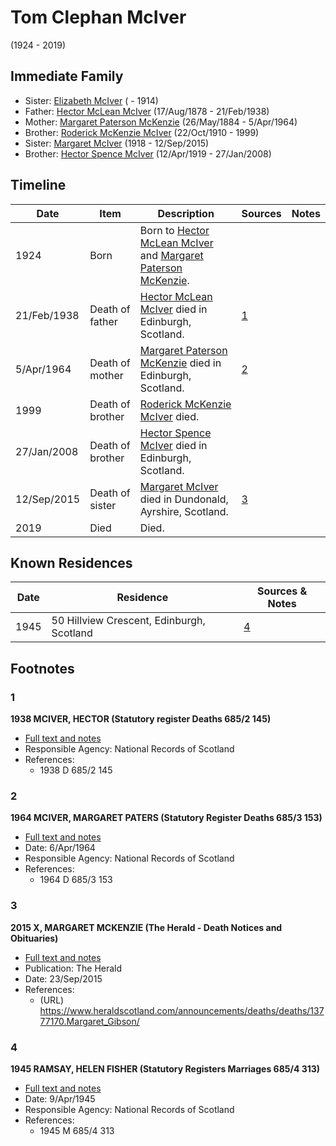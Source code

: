 ﻿---
layout: person
subject_key: i74287888
permalink: /people/i74287888
---

# Tom Clephan McIver
(1924 - 2019)

## Immediate Family

* Sister: [Elizabeth McIver](./@80366022@-elizabeth-mciver-b-d1914.md) ( - 1914)
* Father: [Hector McLean McIver](./@62168745@-hector-mclean-mciver-b1878-8-17-d1938-2-21.md) (17/Aug/1878 - 21/Feb/1938)
* Mother: [Margaret Paterson McKenzie](./@88610293@-margaret-paterson-mckenzie-b1884-5-26-d1964-4-5.md) (26/May/1884 - 5/Apr/1964)
* Brother: [Roderick McKenzie McIver](./@90830540@-roderick-mckenzie-mciver-b1910-10-22-d1999.md) (22/Oct/1910 - 1999)
* Sister: [Margaret McIver](./@24380064@-margaret-mciver-b1918-d2015-9-12.md) (1918 - 12/Sep/2015)
* Brother: [Hector Spence McIver](./@34334364@-hector-spence-mciver-b1919-4-12-d2008-1-27.md) (12/Apr/1919 - 27/Jan/2008)

## Timeline

Date | Item | Description | Sources | Notes
---|---|---|---|---
1924 | Born | Born to [Hector McLean McIver](./@62168745@-hector-mclean-mciver-b1878-8-17-d1938-2-21.md) and [Margaret Paterson McKenzie](./@88610293@-margaret-paterson-mckenzie-b1884-5-26-d1964-4-5.md). |  | 
21/Feb/1938 | Death of father | [Hector McLean McIver](./@62168745@-hector-mclean-mciver-b1878-8-17-d1938-2-21.md) died in Edinburgh, Scotland. | [1](#1) | 
5/Apr/1964 | Death of mother | [Margaret Paterson McKenzie](./@88610293@-margaret-paterson-mckenzie-b1884-5-26-d1964-4-5.md) died in Edinburgh, Scotland. | [2](#2) | 
1999 | Death of brother | [Roderick McKenzie McIver](./@90830540@-roderick-mckenzie-mciver-b1910-10-22-d1999.md) died. |  | 
27/Jan/2008 | Death of brother | [Hector Spence McIver](./@34334364@-hector-spence-mciver-b1919-4-12-d2008-1-27.md) died in Edinburgh, Scotland. |  | 
12/Sep/2015 | Death of sister | [Margaret McIver](./@24380064@-margaret-mciver-b1918-d2015-9-12.md) died in Dundonald, Ayrshire, Scotland. | [3](#3) | 
2019 | Died | Died. |  | 

## Known Residences

Date | Residence | Sources & Notes
---|---|---
1945 | 50 Hillview Crescent, Edinburgh, Scotland | [4](#4)

## Footnotes

### 1

**1938 MCIVER, HECTOR (Statutory register Deaths 685/2 145)**

* [Full text and notes](../sources/@21259320@-1938-mciver,-hector-statutory-register-deaths-685-2-145-.md)
* Responsible Agency: National Records of Scotland
* References: 
  * 1938 D 685/2 145

### 2

**1964 MCIVER, MARGARET PATERS (Statutory Register Deaths 685/3 153)**

* [Full text and notes](../sources/@13131704@-1964-mciver,-margaret-paters-statutory-register-deaths-685-3-153-.md)
* Date: 6/Apr/1964
* Responsible Agency: National Records of Scotland
* References: 
  * 1964 D 685/3 153

### 3

**2015 X, MARGARET MCKENZIE (The Herald - Death Notices and Obituaries)**

* [Full text and notes](../sources/@39254832@-2015-gibson,-margaret-mckenzie-the-herald-death-notices-and-obituaries-.md)
* Publication: The Herald
* Date: 23/Sep/2015
* References: 
  * (URL) https://www.heraldscotland.com/announcements/deaths/deaths/13777170.Margaret_Gibson/

### 4

**1945 RAMSAY, HELEN FISHER (Statutory Registers Marriages 685/4 313)**

* [Full text and notes](../sources/@23579852@-1945-ramsay,-helen-fisher-statutory-registers-marriages-685-4-313-.md)
* Date: 9/Apr/1945
* Responsible Agency: National Records of Scotland
* References: 
  * 1945 M 685/4 313

